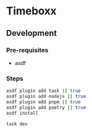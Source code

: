 # Timeboxx

## Development

### Pre-requisites

- asdf

### Steps

```sh
asdf plugin add task || true
asdf plugin add nodejs || true
asdf plugin add pnpm || true
asdf plugin add poetry || true
asdf install

task dev
```